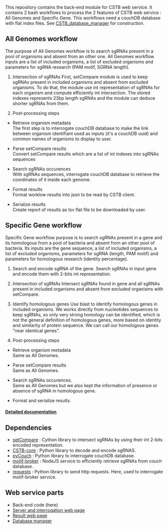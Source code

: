 This repository contains the back-end module for CSTB web service. 
It contains 2 bash workflows to process the 2 features of CSTB web service : All Genomes and Specific Gene. 
This workflows need a couchDB database with flat index files. See [CSTB_database_manager](https://github.com/MMSB-MOBI/CSTB_database_manager) for construction. 

## All Genomes workflow 
The purpose of All Genomes workflow is to search sgRNAs present in a pool of organisms and absent from an other one. 
All Genomes workflow inputs are a list of included organisms, a list of excluded organisms and parameters for sgRNA research (PAM motif, SGRNA length). 

1. Intersection of sgRNAs 
First, setCompare module is used to keep sgRNAs present in included organisms and absent from excluded organisms. To do that, the module use int representation of sgRNAs for each organism and compute efficiently int intersection. The stored indexes represents 23bp length sgRNAs and the module can deduce shorter sgRNAs from them. 

2. Post-processing steps 
* Retrieve organism metadata  
The first step is to interrogate couchDB database to make the link between organism identifiant used as inputs (it's a couchDB uuid) and common names of organisms to display to user. 

* Parse setCompare results  
Convert setCompare results which are a list of int indexes into sgRNAs sequences 

* Search sgRNAs occurences  
With sgRNAs sequences, interrogate couchDB database to retrieve the coordinates of it inside each genome. 

* Format results   
Format worklow results into json to be read by CSTB client.

* Serialize results   
Create report of results as tsv flat file to be downloaded by user. 

## Specific Gene workflow 
Specific Gene workflow purpose is to search sgRNAs present in a gene and its homologous from a pool of bacteria and absent from an other pool of bacteria. 
Its inputs are the gene sequence, a list of included organisms, a list of excluded organisms, parameters for sgRNA (length, PAM motif) and parameters for homologous research (identity percentage). 

1. Search and encode sgRNA of the gene. 
Search sgRNAs in input gene and encode them with 2-bits int representation. 

2. Intersection of sgRNAs 
Intersect sgRNAs found in gene and all sgRNAs present in included organisms and absent from excluded organisms with setCompare. 

3. Identify homologous genes 
Use blast to identify homologous genes in included organisms. We works directly from nucleotides sequences to keep sgRNAs, so only very strong homology can be identified, which is not the general definition of homologous genes, more based on identity and similarity of protein sequence. We can call our homologous genes "near identical genes". 

4. Post-processing steps 
* Retrieve organism metadata  
Same as All Genomes. 

* Parse setCompare results   
Same as All Genomes. 

* Search sgRNAs occurences.   
Same as All Genomes but we also kept the information of presence or absence of sgRNA in homologous gene. 

* Format and serialize results.   

#### [Detailed documentation](https://mmsb-mobi.github.io/CSTB/)

## Dependencies 
* [setCompare](https://github.com/glaunay/crispr-set) : Cython library to intersect sgRNAs by using their int 2-bits encoded representation.
* [CSTB-core](https://github.com/MMSB-MOBI/CSTB_core) : Python library to decode and encode sgRNAS.
* [pyCouch](https://github.com/MMSB-MOBI/pyCouch) : Python library to interrogate couchDB database.
* [motif-broker](https://github.com/glaunay/motif-broker-2) : NodeJS service to efficiently retrieve sgRNAs from couch database. 
* [requests](https://pypi.org/project/requests/) : Python library to send http requests. Here, used to interrogate motif-broker service. 

## Web service parts 
* Back-end code (here) 
* [Server and interrogation web page](https://github.com/MMSB-MOBI/CSTB_server)
* [Result web page](https://github.com/MMSB-MOBI/result_page_crispr)
* [Database manager](https://github.com/MMSB-MOBI/CSTB_database_manager)
